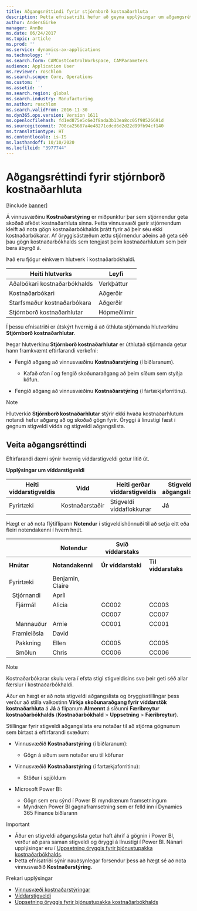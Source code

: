 ```yaml
---
title: Aðgangsréttindi fyrir stjórnborð kostnaðarhluta
description: Þetta efnisatriði hefur að geyma upplýsingar um aðgangsréttindi fyrir stjórnborð kostnaðarhlutar.
author: AndersGirke
manager: AnnBe
ms.date: 06/24/2017
ms.topic: article
ms.prod: ''
ms.service: dynamics-ax-applications
ms.technology: ''
ms.search.form: CAMCostControlWorkspace, CAMParameters
audience: Application User
ms.reviewer: roschlom
ms.search.scope: Core, Operations
ms.custom: ''
ms.assetid: ''
ms.search.region: global
ms.search.industry: Manufacturing
ms.author: roschlom
ms.search.validFrom: 2016-11-30
ms.dyn365.ops.version: Version 1611
ms.openlocfilehash: fd1ed875e5c6e3f8ada3b13ea8cc05f98526691d
ms.sourcegitcommit: 708ca25687a4e48271cdcd6d2d22d99fb94cf140
ms.translationtype: HT
ms.contentlocale: is-IS
ms.lasthandoff: 10/10/2020
ms.locfileid: "3977744"
---
```

# <a name="access-rights-for-cost-object-controllers"></a>Aðgangsréttindi fyrir stjórnborð kostnaðarhluta

[!include [banner](../includes/banner.md)]

Á vinnusvæðinu **Kostnaðarstýring** er miðpunktur þar sem stjórnendur geta skoðað afköst kostnaðarhluta sinna. Þetta vinnusvæði gerir stjórnendum kleift að nota gögn kostnaðarbókhalds þrátt fyrir að þeir séu ekki kostnaðarbókarar. Af öryggisástæðum ættu stjórnendur aðeins að geta séð þau gögn kostnaðarbókhalds sem tengjast þeim kostnaðarhlutum sem þeir bera ábyrgð á.

Það eru fjögur einkvæm hlutverk í kostnaðarbókhaldi.

| Heiti hlutverks               | Leyfi      |
|-------------------------|--------------|
| Aðalbókari kostnaðarbókhalds | Verkþáttur     |
| Kostnaðarbókari         | Aðgerðir   |
| Starfsmaður kostnaðarbókara   | Aðgerðir   |
| Stjórnborð kostnaðarhlutar  | Hópmeðlimir |

Í þessu efnisatriði er útskýrt hvernig á að úthluta stjórnanda hlutverkinu **Stjórnborð kostnaðarhlutar**.

Þegar hlutverkinu **Stjórnborð kostnaðarhlutar** er úthlutað stjórnanda getur hann framkvæmt eftirfarandi verkefni:

- Fengið aðgang að vinnusvæðinu **Kostnaðarstýring** (í biðlaranum).

    - Kafað ofan í og fengið skoðunaraðgang að þeim síðum sem styðja köfun.

- Fengið aðgang að vinnusvæðinu **Kostnaðarstýring** (í fartækjaforritinu).

> [!NOTE]
> Hlutverkið **Stjórnborð kostnaðarhlutar** stýrir ekki hvaða kostnaðarhlutum notandi hefur aðgang að og skoðað gögn fyrir. Öryggi á línustigi fæst í gegnum stigveldi vídda og stigveldi aðgangslista.

## <a name="grant-access-rights"></a>Veita aðgangsréttindi
Eftirfarandi dæmi sýnir hvernig víddarstigveldi getur litið út.

**Upplýsingar um víddarstigveldi**

| Heiti víddarstigveldis | Vídd    | Heiti gerðar víddarstigveldis      | Stigveldi aðgangslista |
|--------------------------|--------------|------------------------------------|-----------------------|
| Fyrirtæki             | Kostnaðarstaðir | Stigveldi víddaflokkunar | **Já**               |

Hægt er að nota flýtiflipann **Notendur** í stigveldishönnuði til að setja eitt eða fleiri notendakenni í hvern hnút.

|                                   | Notendur            | Svið víddarstaks   |                         |
|-----------------------------------|------------------|---------------------------|-------------------------|
| **Hnútar**                         | **Notandakenni**      | **Úr víddarstaki** | **Til víddarstaks** |
| Fyrirtæki                      | Benjamin, Claire |                           |                         |
| &nbsp;&nbsp;Stjórnandi                 | Apríl            |                           |                         |
| &nbsp;&nbsp;&nbsp;&nbsp;Fjármál   | Alicia           | CC002                     | CC003                   |
|                                   |                  | CC007                     | CC007                   |
| &nbsp;&nbsp;&nbsp;&nbsp;Mannauður        | Arnie            | CC001                     | CC001                   |
| &nbsp;&nbsp;Framleiðsla            | David            |                           |                         |
| &nbsp;&nbsp;&nbsp;&nbsp;Pakkning | Ellen            | CC005                     | CC005                   |
| &nbsp;&nbsp;&nbsp;&nbsp;Smölun  | Chris            | CC006                     | CC006                   |

> [!NOTE]
> Kostnaðarbókarar skulu vera í efsta stigi stigveldisins svo þeir geti séð allar færslur í kostnaðarbókhaldi.

Áður en hægt er að nota stigveldi aðgangslista og öryggisstillingar þess verður að stilla valkostinn **Virkja skoðunaraðgang fyrir víddarstök kostnaðarhluta** á **Já** á flipanum **Almennt** á síðunni **Færibreytur kostnaðarbókhalds** (**Kostnaðarbókhald** > **Uppsetning** > **Færibreytur**).

Stillingar fyrir stigveldi aðgangslista eru notaðar til að stjórna gögnunum sem birtast á eftirfarandi svæðum:

- Vinnusvæðið **Kostnaðarstýring** (í biðlaranum):

    - Gögn á síðum sem notaðar eru til köfunar

- Vinnusvæðið **Kostnaðarstýring** (í fartækjaforritinu):

    - Stöður í spjöldum

- Microsoft Power BI:

    - Gögn sem eru sýnd í Power BI myndrænum framsetningum
    - Myndræn Power BI gagnaframsetning sem er felld inn í Dynamics 365 Finance biðlarann

> [!IMPORTANT]
> - Áður en stigveldi aðgangslista getur haft áhrif á gögnin í Power BI, verður að para saman stigveldi og öryggi á línustigi í Power BI. Nánari upplýsingar eru í [Uppsetning öryggis fyrir þjónustupakka kostnaðarbókhalds](../../dev-itpro/analytics/setup-security-cost-accounting-content-pack.md).
> - Þetta efnisatriði sýnir nauðsynlegar forsendur þess að hægt sé að nota vinnusvæðið **Kostnaðarstýring**.

Frekari upplýsingar

- [Vinnusvæði kostnaðarstýringar](cost-control-workspace.md)
- [Víddarstigveldi](dimension-hierarchy.md)
- [Uppsetning öryggis fyrir þjónustupakka kostnaðarbókhalds](../../dev-itpro/analytics/setup-security-cost-accounting-content-pack.md)
